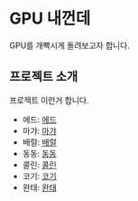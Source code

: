 # GPU 내껀데

GPU를 개빡시게 돌려보고자 합니다.

## 프로젝트 소개
프로젝트 이런거 합니다.

- 에드: [에드](/ed.md)
- 마갸: [마갸](myagya.md)
- 배럴: [배럴](readme-better.md)
- 동동: [동동](dd.md)   
- 콜린: [콜린](Collin.md)   
- 코기: [코기](ecsimsw.md)   
- 완태: [완태](wannte.md)   
